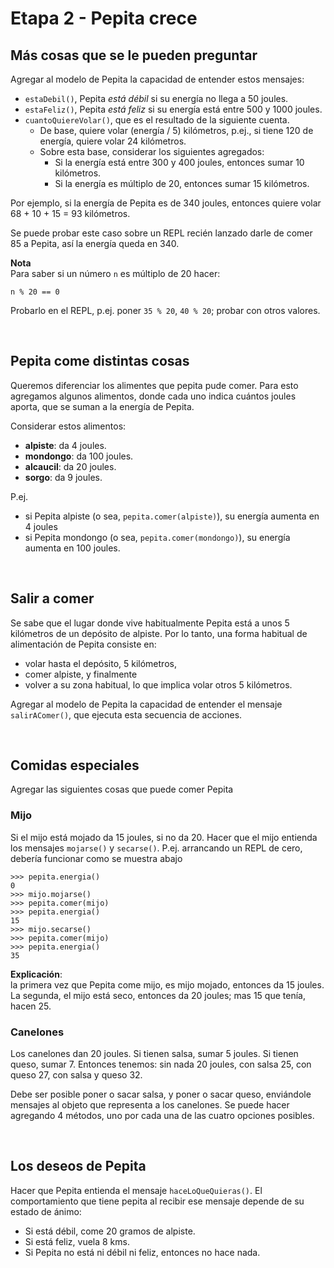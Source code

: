 # Etapa 2 - Pepita crece

## Más cosas que se le pueden preguntar

Agregar al modelo de Pepita la capacidad de entender estos mensajes:
- `estaDebil()`, Pepita _está débil_ si su energía no llega a 50 joules.
- `estaFeliz()`, Pepita _está feliz_ si su energía está entre 500 y 1000 joules.
- `cuantoQuiereVolar()`, que es el resultado de la siguiente cuenta. <br> 
  - De base, quiere volar (energía / 5) kilómetros, p.ej., si tiene 120 de energía, quiere volar 24 kilómetros. 
  - Sobre esta base, considerar los siguientes agregados:
    - Si la energía está entre 300 y 400 joules, entonces sumar 10  kilómetros.
    - Si la energía es múltiplo de 20, entonces sumar 15 kilómetros. 
  
Por ejemplo, si la energía de Pepita es de 340 joules, entonces quiere volar 68 + 10 + 15 = 93 kilómetros. 
 
Se puede probar este caso sobre un REPL recién lanzado darle de comer 85 a Pepita, así la energía queda en 340.

**Nota** <br>
Para saber si un número `n` es múltiplo de 20 hacer: 
```
n % 20 == 0
``` 
Probarlo en el REPL, p.ej. poner `35 % 20`, `40 % 20`; probar con otros valores.

<br>

## Pepita come distintas cosas
Queremos diferenciar los alimentes que pepita pude comer.
Para esto agregamos algunos alimentos, donde cada uno indica cuántos joules aporta, que se suman a la energía de Pepita.

Considerar estos alimentos:
- **alpiste**: da 4 joules.
- **mondongo**: da 100 joules.
- **alcaucil**: da 20 joules.
- **sorgo**: da 9 joules.

P.ej. 
- si Pepita alpiste (o sea, `pepita.comer(alpiste)`), su energía aumenta en 4 joules
- si Pepita mondongo (o sea, `pepita.comer(mondongo)`), su energía aumenta en 100 joules.

<br>

## Salir a comer

Se sabe que el lugar donde vive habitualmente Pepita está a unos 5 kilómetros de un depósito de alpiste. Por lo tanto, una forma habitual de alimentación de Pepita consiste en:
- volar hasta el depósito, 5 kilómetros,
- comer alpiste, y finalmente
- volver a su zona habitual, lo que implica volar otros 5 kilómetros.

Agregar al modelo de Pepita la capacidad de entender el mensaje `salirAComer()`, que ejecuta esta secuencia de acciones.

<br>

## Comidas especiales

Agregar las siguientes cosas que puede comer Pepita

### Mijo

Si el mijo está mojado da 15 joules, si no da 20. 
Hacer que el mijo entienda los mensajes `mojarse()` y `secarse()`.
P.ej. arrancando un REPL de cero, debería funcionar como se muestra abajo
  
```
>>> pepita.energia()
0
>>> mijo.mojarse()
>>> pepita.comer(mijo)
>>> pepita.energia()
15
>>> mijo.secarse()
>>> pepita.comer(mijo)
>>> pepita.energia()
35
```

**Explicación**: <br> 
la primera vez que Pepita come mijo, es mijo mojado, entonces da 15 joules.
La segunda, el mijo está seco, entonces da 20 joules; mas 15 que tenía, hacen 25.


### Canelones
Los canelones dan 20 joules. Si tienen salsa, sumar 5 joules. Si tienen queso, sumar 7.
Entonces tenemos: sin nada 20 joules, con salsa 25, con queso 27, con salsa y queso 32.

Debe ser posible poner o sacar salsa, y poner o sacar queso, enviándole mensajes al objeto que representa a los canelones. Se puede hacer agregando 4 métodos, uno por cada una de las cuatro opciones posibles.

<br>

## Los deseos de Pepita

Hacer que Pepita entienda el mensaje `haceLoQueQuieras()`. El comportamiento que tiene pepita al recibir ese mensaje depende de su estado de ánimo:
- Si está débil, come 20 gramos de alpiste.
- Si está feliz, vuela 8 kms. 
- Si Pepita no está ni débil ni feliz, entonces no hace nada.


